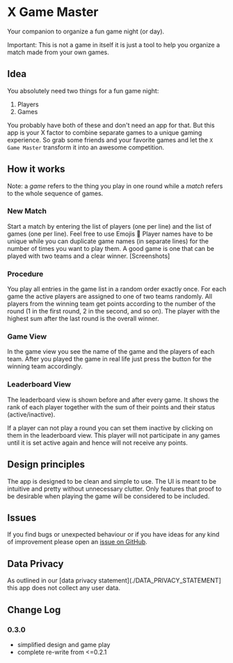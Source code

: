 # X Game Master

Your companion to organize a fun game night (or day).

Important: This is not a game in itself it is just a tool to help you organize a match made from your own games.

## Idea

You absolutely need two things for a fun game night:
1. Players
2. Games

You probably have both of these and don't need an app for that.  But this app is your X factor to combine separate games to a unique gaming experience. So grab some friends and your favorite games and let the `X Game Master` transform it into an awesome competition.

## How it works

Note: a *game* refers to the thing you play in one round while a *match* refers to the whole sequence of games. 

### New Match
Start a match by entering the list of players (one per line) and the list of games (one per line). Feel free to use Emojis :rocket:
Player names have to be unique while you can duplicate game names (in separate lines) for the number of times you want to play them. A good game is one that can be played with two teams and a clear winner.
[Screenshots]

### Procedure
You play all entries in the game list in a random order exactly once. For each game the active players are assigned to one of two teams randomly. All players from the winning team get points according to the number of the round (1 in the first round, 2 in the second, and so on). The player with the highest sum after the last round is the overall winner.

### Game View
In the game view you see the name of the game and the players of each team. After you played the game in real life just press the button for the winning team accordingly.

### Leaderboard View
The leaderboard view is shown before and after every game. It shows the rank of each player together with the sum of their points and their status (active/inactive).

If a player can not play a round you can set them inactive by clicking on them in the leaderboard view. This player will not participate in any games until it is set active again and hence will not receive any points.

## Design principles

The app is designed to be clean and simple to use.
The UI is meant to be intuitive and pretty without unnecessary clutter.
Only features that proof to be desirable when playing the game will be considered to be included.

## Issues

If you find bugs or unexpected behaviour or if you have ideas for any kind of improvement please open an [issue on GitHub](https://github.com/iimog/x-party-game-app/issues).

## Data Privacy

As outlined in our [data privacy statement](./DATA_PRIVACY_STATEMENT] this app does not collect any user data.

## Change Log

### 0.3.0
- simplified design and game play
- complete re-write from <=0.2.1